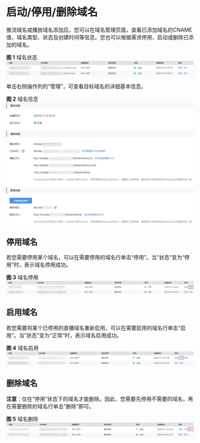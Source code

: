 # 启动/停用/删除域名<a name="live_01_0032"></a>

推流域名或播放域名添加后，您可以在域名管理页面，查看已添加域名的CNAME值、域名类型、状态及创建时间等信息。您也可以根据需求停用、启动或删除已添加的域名。

**图 1**  域名状态<a name="fig1122163715505"></a>  
![](figures/域名状态.png "域名状态")

单击右侧操作列的“管理”，可查看目标域名的详细基本信息。

**图 2**  域名信息<a name="fig353817333490"></a>  
![](figures/域名信息.png "域名信息")

## 停用域名<a name="section44305442427"></a>

若您需要停用某个域名，可以在需要停用的域名行单击“停用”。当“状态“变为“停用“时，表示域名停用成功。

**图 3**  域名停用<a name="fig184661410135710"></a>  
![](figures/域名停用.png "域名停用")

## 启用域名<a name="section1744324004210"></a>

若您需要将某个已停用的直播域名重新启用，可以在需要启用的域名行单击“启用“。当“状态“变为“正常“时，表示域名启用成功。

**图 4**  域名启用<a name="fig148451354588"></a>  
![](figures/域名启用.png "域名启用")

## 删除域名<a name="section13746353114218"></a>

**注意**：仅在“停用“状态下的域名才能删除。因此，您需要先停用不需要的域名，再在需要删除的域名行单击“删除”即可。

**图 5**  域名删除<a name="fig1659761414584"></a>  
![](figures/域名删除.png "域名删除")

